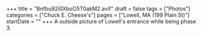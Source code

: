 +++
title = "Bnfbu92i0XboO5T0akM2.avif"
draft = false
tags = ["Photos"]
categories = ["Chuck E. Cheese's"]
pages = ["Lowell, MA (199 Plain St)"]
startDate = ""
+++
A outside picture of Lowell's entrance while being phase 3.
